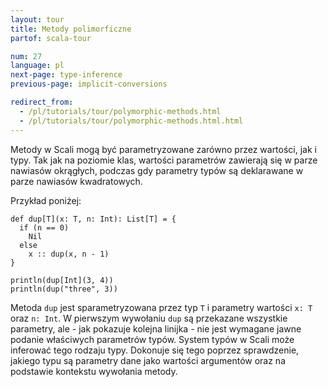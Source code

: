 ```yaml
---
layout: tour
title: Metody polimorficzne
partof: scala-tour

num: 27
language: pl
next-page: type-inference
previous-page: implicit-conversions

redirect_from:
  - /pl/tutorials/tour/polymorphic-methods.html
  - /pl/tutorials/tour/polymorphic-methods.html.html
---
```


Metody w Scali mogą być parametryzowane zarówno przez wartości, jak i typy. Tak jak na poziomie klas, wartości parametrów zawierają się w parze nawiasów okrągłych, podczas gdy parametry typów są deklarawane w parze nawiasów kwadratowych.

Przykład poniżej:

```tut
def dup[T](x: T, n: Int): List[T] = {
  if (n == 0)
    Nil
  else
    x :: dup(x, n - 1)
}

println(dup[Int](3, 4))
println(dup("three", 3))
```

Metoda `dup` jest sparametryzowana przez typ `T` i parametry wartości `x: T` oraz `n: Int`. W pierwszym wywołaniu `dup` są przekazane wszystkie parametry, ale - jak pokazuje kolejna linijka - nie jest wymagane jawne podanie właściwych parametrów typów. System typów w Scali może inferować tego rodzaju typy. Dokonuje się tego poprzez sprawdzenie, jakiego typu są parametry dane jako wartości argumentów oraz na podstawie kontekstu wywołania metody.
